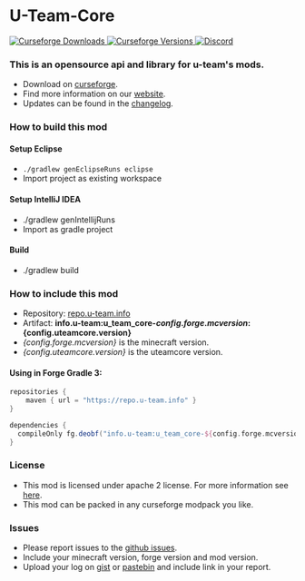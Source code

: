 # U-Team-Core

[
![Curseforge Downloads](http://cf.way2muchnoise.eu/u-team-core.svg)
![Curseforge Versions](http://cf.way2muchnoise.eu/versions/u-team-core.svg)
](https://www.curseforge.com/minecraft/mc-mods/u-team-core)
[
![Discord](https://img.shields.io/discord/297104769649213441?label=Discord)
](https://discordapp.com/invite/QXbWS36)

### This is an opensource api and library for u-team's mods.

- Download on [curseforge](https://www.curseforge.com/minecraft/mc-mods/u-team-core).  
- Find more information on our [website](https://u-team.info/mods/uteamcore).
- Updates can be found in the [changelog](CHANGELOG.md).

### How to build this mod

#### Setup Eclipse
- ```./gradlew genEclipseRuns eclipse```
- Import project as existing workspace

#### Setup IntelliJ IDEA
- ./gradlew genIntellijRuns
- Import as gradle project

#### Build
- ./gradlew build

### How to include this mod

- Repository: [repo.u-team.info](https://repo.u-team.info)
- Artifact: **info.u-team:u_team_core-${config.forge.mcversion}:${config.uteamcore.version}** 
- *{config.forge.mcversion}* is the minecraft version.
- *{config.uteamcore.version}* is the uteamcore version.

#### Using in Forge Gradle 3:
```gradle
repositories {
    maven { url = "https://repo.u-team.info" }
}

dependencies {
  compileOnly fg.deobf("info.u-team:u_team_core-${config.forge.mcversion}:${config.uteamcore.version}")
}
```

### License

- This mod is licensed under apache 2 license. For more information see [here](LICENSE).  
- This mod can be packed in any curseforge modpack you like.

### Issues

- Please report issues to the [github issues](../../issues).
- Include your minecraft version, forge version and mod version.
- Upload your log on [gist](https://gist.github.com) or [pastebin](https://pastebin.com) and include link in your report.
